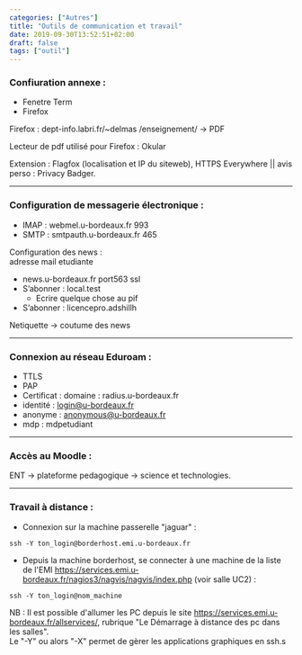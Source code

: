 ```yaml
---
categories: ["Autres"]
title: "Outils de communication et travail"
date: 2019-09-30T13:52:51+02:00
draft: false
tags: ["outil"]
---
```

### Confiuration annexe :

+ Fenetre Term
+ Firefox

Firefox : dept-info.labri.fr/~delmas /enseignement/ → PDF

Lecteur de pdf utilisé pour Firefox : Okular

Extension : Flagfox (localisation et IP du siteweb), HTTPS Everywhere || avis perso : Privacy Badger.

___

### Configuration de messagerie électronique :

+ IMAP : webmel.u-bordeaux.fr 993
+ SMTP : smtpauth.u-bordeaux.fr 465

Configuration des news :\
  adresse mail etudiante

+ news.u-bordeaux.fr port563 ssl
+ S’abonner : local.test
  + Ecrire quelque chose au pif
+ S’abonner : licencepro.adshillh

Netiquette → coutume des news

___

### Connexion au réseau Eduroam :

+ TTLS
+ PAP
+ Certificat : domaine : radius.u-bordeaux.fr
+ identité : login@u-bordeaux.fr
+ anonyme : anonymous@u-bordeaux.fr
+ mdp : mdpetudiant

___

### Accès au Moodle :
ENT → plateforme pedagogique → science et technologies.  

___

### Travail à distance :

+ Connexion sur la machine passerelle "jaguar" :

```
ssh -Y ton_login@borderhost.emi.u-bordeaux.fr
```

+ Depuis la machine borderhost, se connecter à une machine de la liste de l'EMI https://services.emi.u-bordeaux.fr/nagios3/nagvis/nagvis/index.php (voir salle UC2) :

```
ssh -Y ton_login@nom_machine
```

NB : Il est possible d'allumer les PC depuis le site https://services.emi.u-bordeaux.fr/allservices/, rubrique "Le Démarrage à distance des pc dans les salles".\
Le "-Y" ou alors "-X" permet de gèrer les applications graphiques en ssh.s
